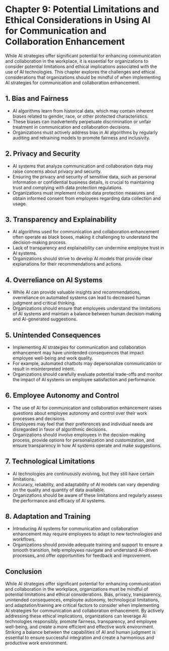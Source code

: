 Chapter 9: Potential Limitations and Ethical Considerations in Using AI for Communication and Collaboration Enhancement
=======================================================================================================================

While AI strategies offer significant potential for enhancing communication and collaboration in the workplace, it is essential for organizations to consider potential limitations and ethical implications associated with the use of AI technologies. This chapter explores the challenges and ethical considerations that organizations should be mindful of when implementing AI strategies for communication and collaboration enhancement.

**1. Bias and Fairness**
------------------------

* AI algorithms learn from historical data, which may contain inherent biases related to gender, race, or other protected characteristics.
* These biases can inadvertently perpetuate discrimination or unfair treatment in communication and collaboration decisions.
* Organizations must actively address bias in AI algorithms by regularly auditing and retraining models to promote fairness and inclusivity.

**2. Privacy and Security**
---------------------------

* AI systems that analyze communication and collaboration data may raise concerns about privacy and security.
* Ensuring the privacy and security of sensitive data, such as personal information or confidential business details, is crucial to maintaining trust and complying with data protection regulations.
* Organizations must implement robust data protection measures and obtain informed consent from employees regarding data collection and usage.

**3. Transparency and Explainability**
--------------------------------------

* AI algorithms used for communication and collaboration enhancement often operate as black boxes, making it challenging to understand the decision-making process.
* Lack of transparency and explainability can undermine employee trust in AI systems.
* Organizations should strive to develop AI models that provide clear explanations for their recommendations and actions.

**4. Overreliance on AI Systems**
---------------------------------

* While AI can provide valuable insights and recommendations, overreliance on automated systems can lead to decreased human judgment and critical thinking.
* Organizations should ensure that employees understand the limitations of AI systems and maintain a balance between human decision-making and AI-generated suggestions.

**5. Unintended Consequences**
------------------------------

* Implementing AI strategies for communication and collaboration enhancement may have unintended consequences that impact employee well-being and work quality.
* For example, automated chatbots may depersonalize communication or result in misinterpreted intent.
* Organizations should carefully evaluate potential trade-offs and monitor the impact of AI systems on employee satisfaction and performance.

**6. Employee Autonomy and Control**
------------------------------------

* The use of AI for communication and collaboration enhancement raises questions about employee autonomy and control over their work processes and decisions.
* Employees may feel that their preferences and individual needs are disregarded in favor of algorithmic decisions.
* Organizations should involve employees in the decision-making process, provide options for personalization and customization, and ensure transparency in how AI systems operate and make suggestions.

**7. Technological Limitations**
--------------------------------

* AI technologies are continuously evolving, but they still have certain limitations.
* Accuracy, reliability, and adaptability of AI models can vary depending on the quality and quantity of data available.
* Organizations should be aware of these limitations and regularly assess the performance and efficacy of AI systems.

**8. Adaptation and Training**
------------------------------

* Introducing AI systems for communication and collaboration enhancement may require employees to adapt to new technologies and workflows.
* Organizations should provide adequate training and support to ensure a smooth transition, help employees navigate and understand AI-driven processes, and offer opportunities for feedback and improvement.

Conclusion
----------

While AI strategies offer significant potential for enhancing communication and collaboration in the workplace, organizations must be mindful of potential limitations and ethical considerations. Bias, privacy, transparency, unintended consequences, employee autonomy, technological limitations, and adaptation/training are critical factors to consider when implementing AI strategies for communication and collaboration enhancement. By actively addressing these ethical implications, organizations can leverage AI technologies responsibly, promote fairness, transparency, and employee well-being, and create a more efficient and effective work environment. Striking a balance between the capabilities of AI and human judgment is essential to ensure successful integration and create a harmonious and productive work environment.
